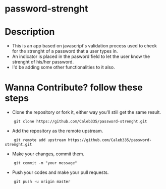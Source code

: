 # password-strenght

# Description

- This is an app based on javascript's validation process used to check for the strenght of a password that a user types in. 
- An indicator is placed in the pasword field to let the user know the strenght of his/her password.
- I'd be adding some other functionalities to it also.

# Wanna Contribute? follow these steps

- Clone the repository or fork it, either way you'll stiil get the same result.
```git 
    git clone https://github.com/Caleb335/password-strenght.git
```
- Add the repository as the remote upstream.
```git 
    git remote add upstream https://github.com/Caleb335/password-strenght.git
```
- Make your changes, commit them.
```git 
    git commit -m "your message"
```
- Push your codes and make your pull requests.
```git 
    git push -u origin master
```



